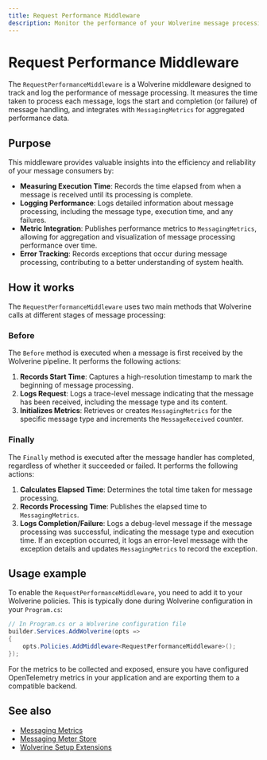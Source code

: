 ```yaml
---
title: Request Performance Middleware
description: Monitor the performance of your Wolverine message processing with the RequestPerformanceMiddleware, tracking execution times and errors.
---
```


# Request Performance Middleware

The `RequestPerformanceMiddleware` is a Wolverine middleware designed to track and log the performance of message processing. It measures the time taken to process each message, logs the start and completion (or failure) of message handling, and integrates with `MessagingMetrics` for aggregated performance data.

## Purpose

This middleware provides valuable insights into the efficiency and reliability of your message consumers by:

-   **Measuring Execution Time**: Records the time elapsed from when a message is received until its processing is complete.
-   **Logging Performance**: Logs detailed information about message processing, including the message type, execution time, and any failures.
-   **Metric Integration**: Publishes performance metrics to `MessagingMetrics`, allowing for aggregation and visualization of message processing performance over time.
-   **Error Tracking**: Records exceptions that occur during message processing, contributing to a better understanding of system health.

## How it works

The `RequestPerformanceMiddleware` uses two main methods that Wolverine calls at different stages of message processing:

### Before

The `Before` method is executed when a message is first received by the Wolverine pipeline. It performs the following actions:

1.  **Records Start Time**: Captures a high-resolution timestamp to mark the beginning of message processing.
2.  **Logs Request**: Logs a trace-level message indicating that the message has been received, including the message type and its content.
3.  **Initializes Metrics**: Retrieves or creates `MessagingMetrics` for the specific message type and increments the `MessageReceived` counter.

### Finally

The `Finally` method is executed after the message handler has completed, regardless of whether it succeeded or failed. It performs the following actions:

1.  **Calculates Elapsed Time**: Determines the total time taken for message processing.
2.  **Records Processing Time**: Publishes the elapsed time to `MessagingMetrics`.
3.  **Logs Completion/Failure**: Logs a debug-level message if the message processing was successful, indicating the message type and execution time. If an exception occurred, it logs an error-level message with the exception details and updates `MessagingMetrics` to record the exception.

## Usage example

To enable the `RequestPerformanceMiddleware`, you need to add it to your Wolverine policies. This is typically done during Wolverine configuration in your `Program.cs`:

```csharp
// In Program.cs or a Wolverine configuration file
builder.Services.AddWolverine(opts =>
{
    opts.Policies.AddMiddleware<RequestPerformanceMiddleware>();
});
```

For the metrics to be collected and exposed, ensure you have configured OpenTelemetry metrics in your application and are exporting them to a compatible backend.

## See also

- [Messaging Metrics](../telemetry/messaging-metrics.md)
- [Messaging Meter Store](../telemetry/messaging-meter-store.md)
- [Wolverine Setup Extensions](../wolverine-setup.md)
